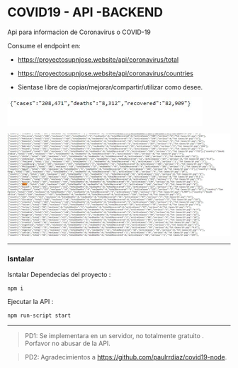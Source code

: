 # COVID19 - API -BACKEND

Api para informacion de Coronavirus o COVID-19

Consume el endpoint en:

- https://proyectosupnjose.website/api/coronavirus/total

- https://proyectosupnjose.website/api/coronavirus/countries

- Sientase libre de copiar/mejorar/compartir/utilizar como desee.


![Global info](https://raw.githubusercontent.com/cuevacelis/covid-19-api/master/screenshots/total-casos.jpg)

![Cases by country](https://raw.githubusercontent.com/cuevacelis/covid-19-api/master/screenshots/countries.jpg)



---

### Isntalar

Isntalar Dependecias del proyecto :
```bash
npm i
```

Ejecutar la API :
```bash
npm run-script start
```

---

> PD1: Se implementara en un servidor, no totalmente gratuito . Porfavor no abusar de la API.

> PD2: Agradecimientos a https://github.com/paulrrdiaz/covid19-node.

